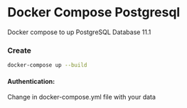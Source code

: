 # Docker Compose Postgresql
Docker compose to up PostgreSQL Database 11.1

### Create 
``` bash
docker-compose up --build
```

#### Authentication:
Change in docker-compose.yml file with your data
